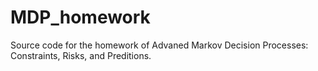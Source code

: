 # MDP_homework
Source code for the homework of Advaned Markov Decision Processes: Constraints, Risks, and Preditions.
